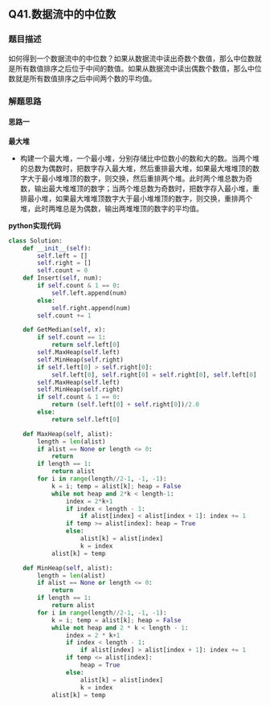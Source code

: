 ## Q41.数据流中的中位数
### 题目描述
如何得到一个数据流中的中位数？如果从数据流中读出奇数个数值，那么中位数就是所有数值排序之后位于中间的数值。如果从数据流中读出偶数个数值，那么中位数就是所有数值排序之后中间两个数的平均值。
### 解题思路
#### 思路一
**最大堆**
- 构建一个最大堆，一个最小堆，分别存储比中位数小的数和大的数。当两个堆的总数为偶数时，把数字存入最大堆，然后重排最大堆，如果最大堆堆顶的数字大于最小堆堆顶的数字，则交换，然后重排两个堆。此时两个堆总数为奇数，输出最大堆堆顶的数字；当两个堆总数为奇数时，把数字存入最小堆，重排最小堆，如果最大堆堆顶数字大于最小堆堆顶的数字，则交换，重排两个堆，此时两堆总是为偶数，输出两堆堆顶的数字的平均值。

**python实现代码**
```python
class Solution:
    def __init__(self):
        self.left = []
        self.right = []
        self.count = 0
    def Insert(self, num):
        if self.count & 1 == 0:
            self.left.append(num)
        else:
            self.right.append(num)
        self.count += 1

    def GetMedian(self, x):
        if self.count == 1:
            return self.left[0]
        self.MaxHeap(self.left)
        self.MinHeap(self.right)
        if self.left[0] > self.right[0]:
            self.left[0], self.right[0] = self.right[0], self.left[0]
        self.MaxHeap(self.left)
        self.MinHeap(self.right)
        if self.count & 1 == 0:
            return (self.left[0] + self.right[0])/2.0
        else:
            return self.left[0]

    def MaxHeap(self, alist):
        length = len(alist)
        if alist == None or length <= 0:
            return
        if length == 1:
            return alist
        for i in range(length//2-1, -1, -1):
            k = i; temp = alist[k]; heap = False
            while not heap and 2*k < length-1:
                index = 2*k+1
                if index < length - 1:
                    if alist[index] < alist[index + 1]: index += 1
                if temp >= alist[index]: heap = True
                else:
                    alist[k] = alist[index]
                    k = index
            alist[k] = temp

    def MinHeap(self, alist):
        length = len(alist)
        if alist == None or length <= 0:
            return
        if length == 1:
            return alist
        for i in range(length//2-1, -1, -1):
            k = i; temp = alist[k]; heap = False
            while not heap and 2 * k < length - 1:
                index = 2 * k+1
                if index < length - 1:
                    if alist[index] > alist[index + 1]: index += 1
                if temp <= alist[index]:
                    heap = True
                else:
                    alist[k] = alist[index]
                    k = index
            alist[k] = temp
```

